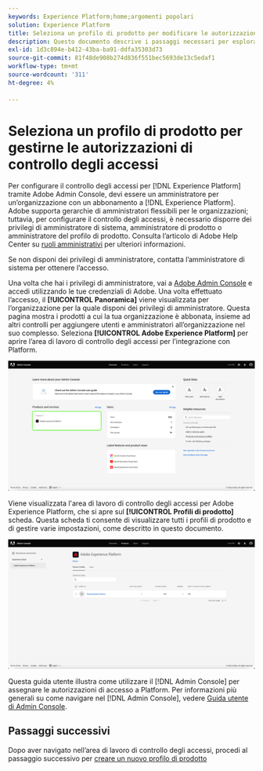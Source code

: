 ```yaml
---
keywords: Experience Platform;home;argomenti popolari
solution: Experience Platform
title: Seleziona un profilo di prodotto per modificare le autorizzazioni di controllo degli accessi
description: Questo documento descrive i passaggi necessari per esplorare l’area di lavoro di controllo degli accessi. Per configurare il controllo degli accessi, ad Experience Platform tramite Adobe Admin Console, è necessario essere un amministratore per un'organizzazione che dispone di una sottoscrizione ad Experience Platform.
exl-id: 1d3c894e-b412-43ba-ba91-ddfa35303d73
source-git-commit: 81f48de908b274d836f551bec5693de13c5edaf1
workflow-type: tm+mt
source-wordcount: '311'
ht-degree: 4%

---
```


# Seleziona un profilo di prodotto per gestirne le autorizzazioni di controllo degli accessi

Per configurare il controllo degli accessi per [!DNL Experience Platform] tramite Adobe Admin Console, devi essere un amministratore per un’organizzazione con un abbonamento a [!DNL Experience Platform]. Adobe supporta gerarchie di amministratori flessibili per le organizzazioni; tuttavia, per configurare il controllo degli accessi, è necessario disporre dei privilegi di amministratore di sistema, amministratore di prodotto o amministratore del profilo di prodotto. Consulta l’articolo di Adobe Help Center su [ruoli amministrativi](https://helpx.adobe.com/enterprise/using/admin-roles.html) per ulteriori informazioni.

Se non disponi dei privilegi di amministratore, contatta l’amministratore di sistema per ottenere l’accesso.

Una volta che hai i privilegi di amministratore, vai a [Adobe Admin Console](https://adminconsole.adobe.com) e accedi utilizzando le tue credenziali di Adobe. Una volta effettuato l’accesso, il **[!UICONTROL Panoramica]** viene visualizzata per l’organizzazione per la quale disponi dei privilegi di amministratore. Questa pagina mostra i prodotti a cui la tua organizzazione è abbonata, insieme ad altri controlli per aggiungere utenti e amministratori all’organizzazione nel suo complesso. Seleziona **[!UICONTROL Adobe Experience Platform]** per aprire l’area di lavoro di controllo degli accessi per l’integrazione con Platform.

![select-product](../images/select-product.png)

Viene visualizzata l&#39;area di lavoro di controllo degli accessi per Adobe Experience Platform, che si apre sul **[!UICONTROL Profili di prodotto]** scheda. Questa scheda ti consente di visualizzare tutti i profili di prodotto e di gestire varie impostazioni, come descritto in questo documento.

![select-product-profile](../images/select-product-profile.png)

Questa guida utente illustra come utilizzare il [!DNL Admin Console] per assegnare le autorizzazioni di accesso a Platform. Per informazioni più generali su come navigare nel [!DNL Admin Console], vedere [Guida utente di Admin Console](https://helpx.adobe.com/it/enterprise/using/admin-console.html).

## Passaggi successivi

Dopo aver navigato nell’area di lavoro di controllo degli accessi, procedi al passaggio successivo per [creare un nuovo profilo di prodotto](create-profile.md)
